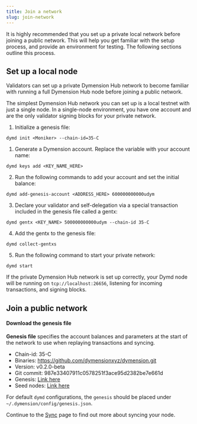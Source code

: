 ```yaml
---
title: Join a network
slug: join-network
---
```


It is highly recommended that you set up a private local network before joining a public network. This will help you get familiar with the setup process, and provide an environment for testing. The following sections outline this process.

## Set up a local node

Validators can set up a private Dymension Hub network to become familiar with running a full Dymension Hub node before joining a public network.

The simplest Dymension Hub network you can set up is a local testnet with just a single node. In a single-node environment, you have one account and are the only validator signing blocks for your private network.

1. Initialize a genesis file:

```
dymd init <Moniker> --chain-id=35-C
```

1. Generate a Dymension account. Replace the variable with your account name:

```
dymd keys add <KEY_NAME_HERE>
```

2. Run the following commands to add your account and set the initial balance:

```
dymd add-genesis-account <ADDRESS_HERE> 600000000000udym
```

3. Declare your validator and self-delegation via a special transaction included in the genesis file called a gentx:

```
dymd gentx <KEY_NAME> 500000000000udym --chain-id 35-C
```

4. Add the gentx to the genesis file:

```
dymd collect-gentxs
```

5. Run the following command to start your private network:

```
dymd start
```

If the private Dymension Hub network is set up correctly, your Dymd node will be running on `tcp://localhost:26656`, listening for incoming transactions, and signing blocks.

## Join a public network

#### Download the genesis file

**Genesis file** specifies the account balances and parameters at the start of the network to use when replaying transactions and syncing.

-   Chain-id: 35-C
-   Binaries: https://github.com/dymensionxyz/dymension.git
-   Version: v0.2.0-beta
-   Git commit: 987e33407911c0578251f3ace95d2382be7e661d
-   Genesis: [Link here](https://github.com/dymensionxyz/testnets/blob/main/dymension-hub/35-C/genesis.json)
-   Seed nodes: [Link here](https://github.com/dymensionxyz/testnets/blob/main/dymension-hub/35-C/seeds.txt)

For default `dymd` configurations, the `genesis` should be placed under `~/.dymension/config/genesis.json`.

Continue to the [Sync](./sync.md) page to find out more about syncing your node.
